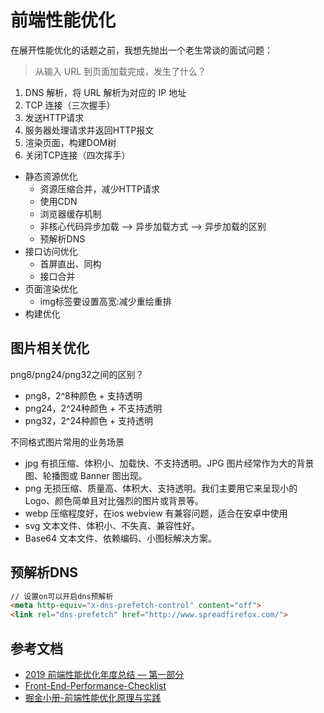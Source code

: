 # 前端性能优化
在展开性能优化的话题之前，我想先抛出一个老生常谈的面试问题：
> 从输入 URL 到页面加载完成，发生了什么？
1. DNS 解析，将 URL 解析为对应的 IP 地址
2. TCP 连接（三次握手）
3. 发送HTTP请求
4. 服务器处理请求并返回HTTP报文
5. 渲染页面，构建DOM树
6. 关闭TCP连接（四次挥手）

- 静态资源优化
  - 资源压缩合并，减少HTTP请求
  - 使用CDN
  - 浏览器缓存机制
  - 非核心代码异步加载 --> 异步加载方式 --> 异步加载的区别
  - 预解析DNS
- 接口访问优化
  - 首屏直出、同构
  - 接口合并
- 页面渲染优化
  - img标签要设置高宽:减少重绘重排
- 构建优化

## 图片相关优化
png8/png24/png32之间的区别？
- png8，2^8种颜色 + 支持透明
- png24，2^24种颜色 + 不支持透明
- png32，2^24种颜色 + 支持透明

不同格式图片常用的业务场景
- jpg 有损压缩、体积小、加载快、不支持透明。JPG 图片经常作为大的背景图、轮播图或 Banner 图出现。
- png 无损压缩、质量高、体积大、支持透明。我们主要用它来呈现小的 Logo、颜色简单且对比强烈的图片或背景等。
- webp 压缩程度好，在ios webview 有兼容问题，适合在安卓中使用
- svg 文本文件、体积小、不失真、兼容性好。
- Base64 文本文件、依赖编码、小图标解决方案。

## 预解析DNS
```html
// 设置on可以开启dns预解析
<meta http-equiv="x-dns-prefetch-control" content="off">
<link rel="dns-prefetch" href="http://www.spreadfirefox.com/">
```

## 参考文档
- [2019 前端性能优化年度总结 — 第一部分](https://juejin.im/post/5c4418006fb9a049c043545e)
- [Front-End-Performance-Checklist](https://github.com/JohnsenZhou/Front-End-Performance-Checklist)
- [掘金小册-前端性能优化原理与实践](https://juejin.im/book/5b936540f265da0a9624b04b)
